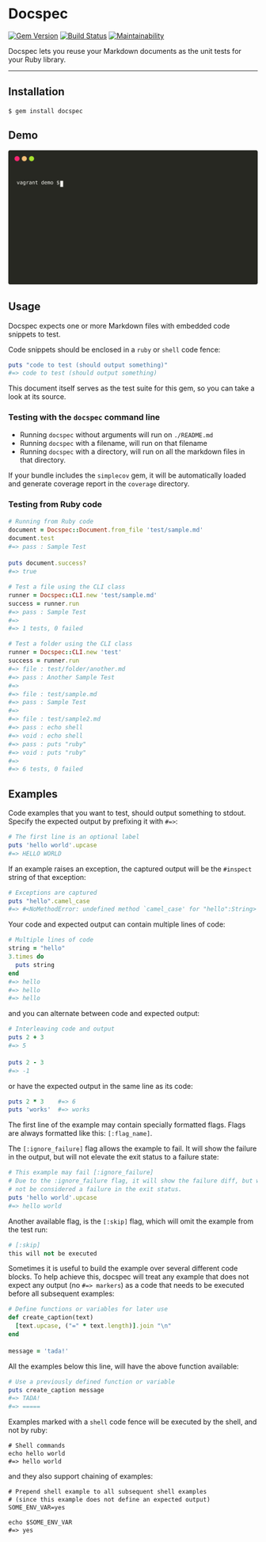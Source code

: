 # Docspec

[![Gem Version](https://badge.fury.io/rb/docspec.svg)](https://badge.fury.io/rb/docspec)
[![Build Status](https://github.com/DannyBen/docspec/workflows/Test/badge.svg)](https://github.com/DannyBen/docspec/actions?query=workflow%3ATest)
[![Maintainability](https://api.codeclimate.com/v1/badges/e0c15c1f33fa4aa45f70/maintainability)](https://codeclimate.com/github/DannyBen/docspec/maintainability)

Docspec lets you reuse your Markdown documents as the unit tests for your
Ruby library.

---


## Installation

```
$ gem install docspec
```


## Demo

![Demo](demo/cast.svg)


## Usage

Docspec expects one or more Markdown files with embedded code snippets to 
test.

Code snippets should be enclosed in a `ruby` or `shell` code fence:

```ruby
puts "code to test (should output something)"
#=> code to test (should output something)
```

This document itself serves as the test suite for this gem, so you can take a
look at its source.


### Testing with the `docspec` command line

- Running `docspec` without arguments will run on `./README.md`
- Running `docspec` with a filename, will run on that filename
- Running `docspec` with a directory, will run on all the markdown files in
  that directory.

If your bundle includes the `simplecov` gem, it will be automatically loaded
and generate coverage report in the `coverage` directory.


### Testing from Ruby code

```ruby
# Running from Ruby code
document = Docspec::Document.from_file 'test/sample.md'
document.test
#=> pass : Sample Test

puts document.success?
#=> true
```




```ruby
# Test a file using the CLI class
runner = Docspec::CLI.new 'test/sample.md'
success = runner.run
#=> pass : Sample Test
#=> 
#=> 1 tests, 0 failed
```


```ruby
# Test a folder using the CLI class
runner = Docspec::CLI.new 'test'
success = runner.run
#=> file : test/folder/another.md
#=> pass : Another Sample Test
#=> 
#=> file : test/sample.md
#=> pass : Sample Test
#=> 
#=> file : test/sample2.md
#=> pass : echo shell
#=> void : echo shell
#=> pass : puts "ruby"
#=> void : puts "ruby"
#=>
#=> 6 tests, 0 failed

```



## Examples

Code examples that you want to test, should output something to stdout. 
Specify the expected output by prefixing it with `#=>`:

```ruby
# The first line is an optional label
puts 'hello world'.upcase
#=> HELLO WORLD
```

If an example raises an exception, the captured output will be the `#inspect`
string of that exception:

```ruby
# Exceptions are captured
puts "hello".camel_case
#=> #<NoMethodError: undefined method `camel_case' for "hello":String>
```

Your code and expected output can contain multiple lines of code:

```ruby
# Multiple lines of code
string = "hello"
3.times do 
  puts string
end
#=> hello
#=> hello
#=> hello
```

and you can alternate between code and expected output:

```ruby
# Interleaving code and output 
puts 2 + 3
#=> 5

puts 2 - 3
#=> -1
```

or have the expected output in the same line as its code:

```ruby
puts 2 * 3    #=> 6
puts 'works'  #=> works
```

The first line of the example may contain specially formatted flags. Flags 
are always formatted like this: `[:flag_name]`. 

The `[:ignore_failure]` flag allows the example to fail. It will show the 
failure in the output, but will not elevate the exit status to a failure 
state:

```ruby
# This example may fail [:ignore_failure]
# Due to the :ignore_failure flag, it will show the failure diff, but will
# not be considered a failure in the exit status.
puts 'hello world'.upcase
#=> hello world
```

Another available flag, is the `[:skip]` flag, which will omit the example
from the test run:

```ruby
# [:skip]
this will not be executed
```

Sometimes it is useful to build the example over several different code 
blocks. To help achieve this, docspec will treat any example that does not 
expect any output (no `#=> markers`) as a code that needs to be executed
before all subsequent examples:

```ruby
# Define functions or variables for later use
def create_caption(text)
  [text.upcase, ("=" * text.length)].join "\n"
end

message = 'tada!'
```

All the examples below this line, will have the above function available:

```ruby
# Use a previously defined function or variable
puts create_caption message
#=> TADA!
#=> =====
```


Examples marked with a `shell` code fence will be executed by the
shell, and not by ruby:

```shell
# Shell commands
echo hello world
#=> hello world
```

and they also support chaining of examples:

```shell
# Prepend shell example to all subsequent shell examples
# (since this example does not define an expected output)
SOME_ENV_VAR=yes
```

```shell
echo $SOME_ENV_VAR
#=> yes
```
